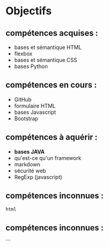 # Objectifs

## compétences acquises :

- bases et sémantique HTML
- flexbox
- bases et sémantique CSS
- bases Python

## compétences en cours : 

- GitHub
- formulaire HTML
- bases Javascript
- Bootstrap

## compétences à aquérir :

- **bases JAVA**
- qu'est-ce qu'un framework
- markdown
- sécurité web
- RegExp (javascript)

<h2>compétences inconnues :</h2>


```html ```
<h2>compétences inconnues :</h2>
```
